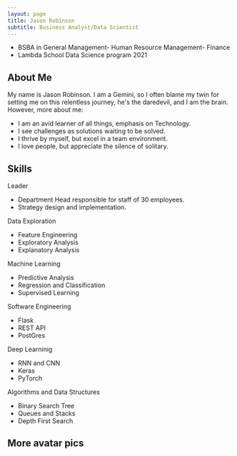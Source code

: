 ```yaml
---
layout: page
title: Jason Robinson
subtitle: Business Analyst/Data Scientist
---
```

- BSBA in General Management-
   Human Resource Management-
   Finance
- Lambda School Data Science program 2021

## About Me

My name is Jason Robinson. I am a Gemini, so I often 
blame my twin for setting me on this relentless journey, 
he's the daredevil, and I am the brain. However, more about me:
- I am an avid learner of all things, emphasis on Technology.
- I see challenges as solutions waiting to be solved.
- I thrive by myself, but excel in a team environment.
- I love people, but appreciate the silence of solitary.


## Skills

Leader
- Department Head responsible for staff of 30 employees.
- Strategy design and implementation.

Data Exploration
- Feature Engineering
- Exploratory Analysis
- Explanatory Analysis

Machine Learning
- Predictive Analysis
- Regression and Classification
- Supervised Learning

Software Engineering
- Flask
- REST API
- PostGres

Deep Learninig
- RNN and CNN
- Keras
- PyTorch

Algorithms and Data Structures
- Binary Search Tree
- Queues and Stacks
- Depth First Search


## More avatar pics



